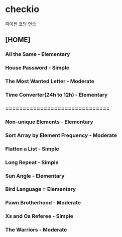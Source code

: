 # checkio
파이썬 코딩 연습

## [HOME]
### All the Same - Elementary
### House Password - Simple
### The Most Wanted Letter - Moderate
### Time Converter(24h to 12h) - Elementary
### ==============================
### Non-unique Elements - Elementary
### Sort Array by Element Frequency - Moderate
### Flatten a List - Simple
### Long Repeat - Simple
### Sun Angle - Elementary
### Bird Language = Elementary
### Pawn Brotherhood - Moderate
### Xs and Os Referee - Simple
### The Warriors - Moderate
